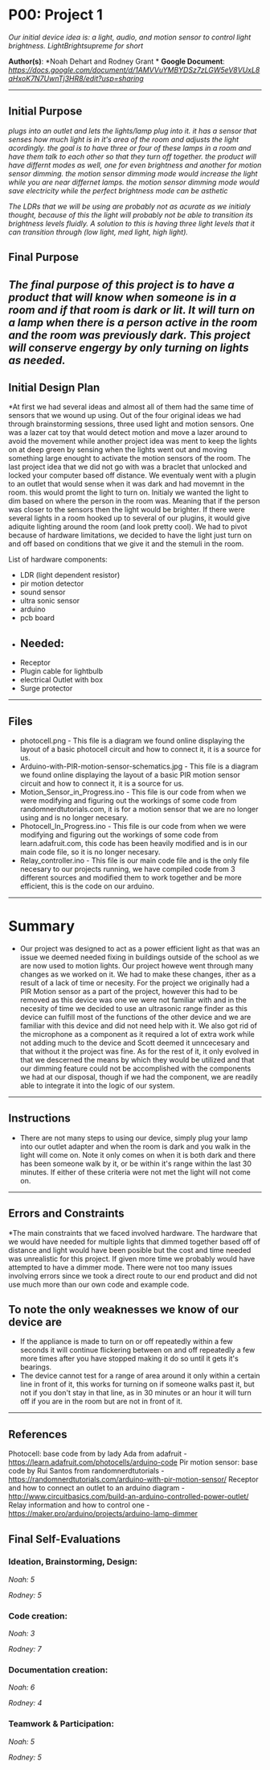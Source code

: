 # P00: Project 1
*Our initial device idea is: a light, audio, and motion sensor to control light brightness.*
*LightBrightsupreme for short*

**Author(s)**: *Noah Dehart and Rodney Grant *
**Google Document**: *https://docs.google.com/document/d/1AMVVuYMBYDSz7zLGW5eV8VUxL8aHxoK7N7UwnTj3HR8/edit?usp=sharing*

---
## Initial Purpose
*plugs into an outlet and lets the lights/lamp plug into it. it has a sensor that senses how much light is in it's
area of the room and adjusts the light acordingly. the goal is to have three or four of these lamps in a room and have
them talk to each other so that they turn off together. the product will have differnt
modes as well, one for even brightness and another for motion sensor dimming. the motion sensor dimming mode would 
increase the light while you are near differnet lamps. the motion sensor dimming mode would save electricity while the perfect brightness mode can be asthetic*

*The LDRs that we will be using are probably not as acurate as we initialy thought, because of this the light will probably not be able to transition its brightness levels fluidly. A solution to this is having three light levels that it can transition through (low light, med light, high light).*

## Final Purpose
*The final purpose of this project is to have a product that will know when someone is in a room and if that room is dark or lit. It will turn on a lamp when there is a person active in the room and the room was previously dark. This project will conserve engergy by only turning on lights as needed.*
---
## Initial Design Plan

*At first we had several ideas and almost all of them had the same time of sensors that we wound up using. Out of the four original ideas we had through brainstorming sessions, three used light and motion sensors. One was a lazer cat toy that would detect motion and move a lazer around to avoid the movement while another project idea  was ment to keep the lights on at deep green by sensing when the lights went out and moving something large enought to activate the motion sensors of the room. The last project idea that we did not go with was a braclet that unlocked and locked your computer based off distance. 
  We eventualy went with a plugin to an outlet that would sense when it was dark and had movemnt in the room. this would promt the light to turn on. Initialy we wanted the light to dim based on where the person in the room was. Meaning that if the person was closer to the sensors then the light would be brighter. If there were several lights in a room hooked up to several of our plugins, it would give adiquite lighting around the room (and look pretty cool). We had to pivot because of hardware limitations, we decided to have the light just turn on and off based on conditions that we give it and the stemuli in the room.

List of hardware components:
- LDR (light dependent resistor)
- pir motion detector
- sound sensor
- ultra sonic sensor
- arduino
- pcb board
- ## Needed: 
- Receptor
- Plugin cable for lightbulb
- electrical Outlet with box
- Surge protector
---
## Files
- photocell.png - This file is a diagram we found online displaying the layout of a basic photocell circuit and how to connect it, it is a source for us. 
- Arduino-with-PIR-motion-sensor-schematics.jpg - This file is a diagram we found online displaying the layout of a basic PIR motion sensor circuit and how to connect it, it is a source for us. 
- Motion_Sensor_in_Progress.ino - This file is our code from when we were modifying and figuring out the workings of some code from randomnerdtutorials.com, it is for a motion sensor that we are no longer using and is no longer necesary.
- Photocell_In_Progress.ino - This file is our code from when we were modifying and figuring out the workings of some code from learn.adafruit.com, this code has been heavily modified and is in our main code file, so it is no longer necesary. 
- Relay_controller.ino - This file is our main code file and is the only file necesary to our projects running, we have compiled code from 3 different sources and modified them to work together and be more efficient, this is the code on our arduino.
---
# Summary
- Our project was designed to act as a power efficient light as that was an issue we deemed needed fixing in buildings outside of the school as we are now used to motion lights. Our project howeve went through many changes as we worked on it. We had to make these changes, ither as a result of a lack of time or necesity. For the project we originally had a PIR Motion sensor as a part of the project, however this had to be removed as this device was one we were not familiar with and in the necesity of time we decided to use an ultrasonic range finder as this device can fulfill most of the functions of the other device and we are familiar with this device and did not need help with it. We also got rid of the microphone as a component as it required a lot of extra work while not adding much to the device and Scott deemed it unncecesary and that without it the project was fine. As for the rest of it, it only evolved in that we descerned the means by which they would be utilized and that our dimming feature could not be accomplished with the components we had at our disposal, though if we had the component, we are readily able to integrate it into the logic of our system.   
---
## Instructions 
- There are not many steps to using our device, simply plug your lamp into our outlet adapter and when the room is dark and you walk in the light will come on. Note it only comes on when it is both dark and there has been someone walk by it, or be within it's range within the last 30 minutes. If either of these criteria were not met the light will not come on. 
---
## Errors and Constraints
*The main constraints that we faced involved hardware. The hardware that we would have needed for multiple lights that dimmed together based off of distance and light would have been posible but the cost and time needed was unrealistic for this project. If given more time we probably would have attempted to have a dimmer mode. There were not too many issues involving errors since we took a direct route to our end product and did not use much more than our own code and example code. 

## To note the only weaknesses we know of our device are
- If the appliance is made to turn on or off repeatedly within a few seconds it will continue flickering between on and off repeatedly a few more times after you have stopped making it do so until it gets it's bearings. 
- The device cannot test for a range of area around it only within a certain line in front of it, this works for turning on if someone walks past it, but not if you don't stay in that line, as in 30 minutes or an hour it will turn off if you are in the room but are not in front of it.

--- 
## References 
Photocell: base code from by lady Ada from adafruit - https://learn.adafruit.com/photocells/arduino-code
Pir motion sensor: base code by Rui Santos from randomnerdtutorials - https://randomnerdtutorials.com/arduino-with-pir-motion-sensor/
Receptor and how to connect an outlet to an arduino diagram - http://www.circuitbasics.com/build-an-arduino-controlled-power-outlet/
Relay information and how to control one - https://maker.pro/arduino/projects/arduino-lamp-dimmer

## Final Self-Evaluations

### Ideation, Brainstorming, Design:

*Noah: 5*

*Rodney: 5*

### Code creation: 

*Noah: 3*

*Rodney: 7*

### Documentation creation:

*Noah: 6*

*Rodney: 4*

### Teamwork & Participation:

*Noah: 5*

*Rodney: 5*
